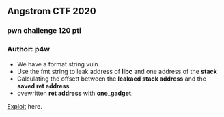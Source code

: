 ## Angstrom CTF 2020
### pwn challenge 120 pti
### Author: p4w

* We have a format string vuln.<br>
* Use the fmt string to leak address of __libc__ and one address of the __stack__
* Calculating the offsett between the __leakaed stack address__ and the __saved ret address__
* ovewritten __ret address__ with __one_gadget__.

<a href="./exp.py">Exploit</a> here.

